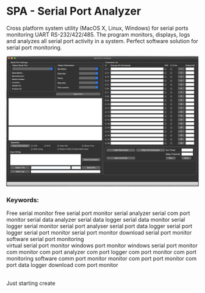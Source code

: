 # SPA - Serial Port Analyzer
Cross platform system utility (MacOS X, Linux, Windows) for serial ports monitoring UART RS-232/422/485. 
The program monitors, displays, logs and analyzes all serial port activity in a system. Perfect software solution for serial port monitoring.

![](./images/serial_port_analyzer.png)
### Keywords:

Free serial monitor
free serial port monitor
serial analyzer
serial com port monitor
serial data analyzer
serial data logger
serial data monitor 
serial logger
serial monitor 
serial port analyser
serial port data logger
serial port logger 
serial port monitor 
serial port monitor download
serial port monitor software
serial port monitoring  
virtual serial port monitor
windows port monitor
windows serial port monitor 
com monitor
com port analyzer
com port logger
com port monitor
com port monitoring software
comm port monitor
monitor com port
port monitor
com port data logger
download com port monitor

<br>
Just starting create